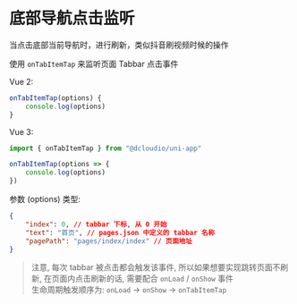 # 底部导航点击监听

当点击底部当前导航时，进行刷新，类似抖音刷视频时候的操作

使用 `onTabItemTap` 来监听页面 Tabbar 点击事件

Vue 2:

```javascript
onTabItemTap(options) {
	console.log(options)
}
```

Vue 3:

```javascript
import { onTabItemTap } from "@dcloudio/uni-app"

onTabItemTap(options => {
	console.log(options)
})
```

参数 (options) 类型:

```json
{
	"index": 0, // tabbar 下标, 从 0 开始
	"text": "首页", // pages.json 中定义的 tabbar 名称
	"pagePath": "pages/index/index" // 页面地址
}
```

> 注意, 每次 tabbar 被点击都会触发该事件, 所以如果想要实现跳转页面不刷新, 在页面内点击刷新的话, 需要配合 `onLoad` / `onShow` 事件  
> 生命周期触发顺序为: `onLoad` -> `onShow` -> `onTabItemTap`
